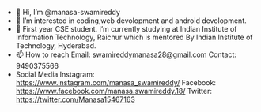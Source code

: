 - 👋 Hi, I’m @manasa-swamireddy
- 👀 I’m interested in coding,web devolopment and android devolopment.
- 🌱 First year CSE student. I’m currently studying at Indian Institute of Information Technology, Raichur which is mentored By Indian Institute of Technology, Hyderabad.
- 📫 How to reach 
     Email: swamireddymanasa28@gmail.com
     Contact: 9490375566
 -  Social Media
     Instagram: https://www.instagram.com/manasa_swamireddy/
     Facebook: https://www.facebook.com/manasa.swamireddy.18/
     Twitter: https://twitter.com/Manasa15467163

